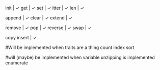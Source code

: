 init | ✓
get | ✓
set | ✓
itter | ✓
len | ✓

append | ✓
clear | ✓
extend | ✓

remove | ✓
pop | ✓
reverse | ✓
swap | ✓

copy 
insert | ✓

#Will be implemented when traits are a thing
count
index
sort

#will (maybe) be implemented when variable unzipping is implemented
enumerate